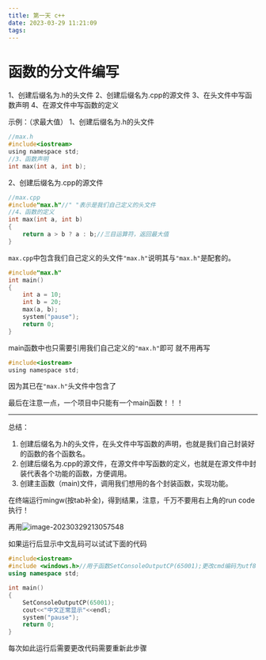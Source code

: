 ```yaml
---
title: 第一天 c++
date: 2023-03-29 11:21:09
tags:
---
```


# 函数的分文件编写

1、创建后缀名为.h的头文件
2、创建后缀名为.cpp的源文件
3、在头文件中写函数声明
4、在源文件中写函数的定义

示例：（求最大值）
1、创建后缀名为.h的头文件

```c
//max.h
#include<iostream>
using namespace std;
//3、函数声明
int max(int a, int b);
```

2、创建后缀名为.cpp的源文件

```c
//max.cpp
#include"max.h"//" "表示是我们自己定义的头文件
//4、函数的定义
int max(int a, int b)
{
	return a > b ? a : b;//三目运算符，返回最大值
}
```

`max.cpp`中包含我们自己定义的头文件`"max.h"`说明其与`"max.h"`是配套的。

```c
#include"max.h"
int main()
{
	int a = 10;
	int b = 20;
	max(a, b);
 	system("pause");
 	return 0;
}

```

main函数中也只需要引用我们自己定义的`"max.h"`即可
就不用再写

```c
#include<iostream>
using namespace std;
```

因为其已在`"max.h"`头文件中包含了

最后在注意一点，一个项目中只能有一个main函数！！！

------

总结：

1. 创建后缀名为.h的头文件，在头文件中写函数的声明，也就是我们自己封装好的函数的各个函数名。
2. 创建后缀名为.cpp的源文件，在源文件中写函数的定义，也就是在源文件中封装代表各个功能的函数，方便调用。
3. 创建主函数（main)文件，调用我们想用的各个封装函数，实现功能。

在终端运行mingw(按tab补全)，得到结果，注意，千万不要用右上角的run code执行！

再用![image-20230329213057548](C:\Users\86191\AppData\Roaming\Typora\typora-user-images\image-20230329213057548.png)

如果运行后显示中文乱码可以试试下面的代码

```cpp
#include<iostream>
#include <windows.h>//用于函数SetConsoleOutputCP(65001);更改cmd编码为utf8
using namespace std;

int main()
{
	SetConsoleOutputCP(65001);
	cout<<"中文正常显示"<<endl;
	system("pause");
    return 0;
}
```

每次如此运行后需要更改代码需要重新此步骤
